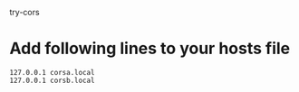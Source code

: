 try-cors

# Add following lines to your hosts file

```console
127.0.0.1 corsa.local
127.0.0.1 corsb.local
```
